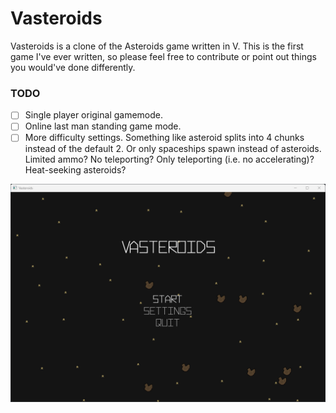 # Vasteroids
Vasteroids is a clone of the Asteroids game written in V. This is the first game I've ever written, so please feel free to contribute or point out things you would've done differently.

### TODO
- [ ] Single player original gamemode.
- [ ] Online last man standing game mode.
- [ ] More difficulty settings. Something like asteroid splits into 4 chunks instead of the default 2. Or only spaceships spawn instead of asteroids. Limited ammo? No teleporting? Only teleporting (i.e. no accelerating)? Heat-seeking asteroids?

![screenshot](screenshot.png)
